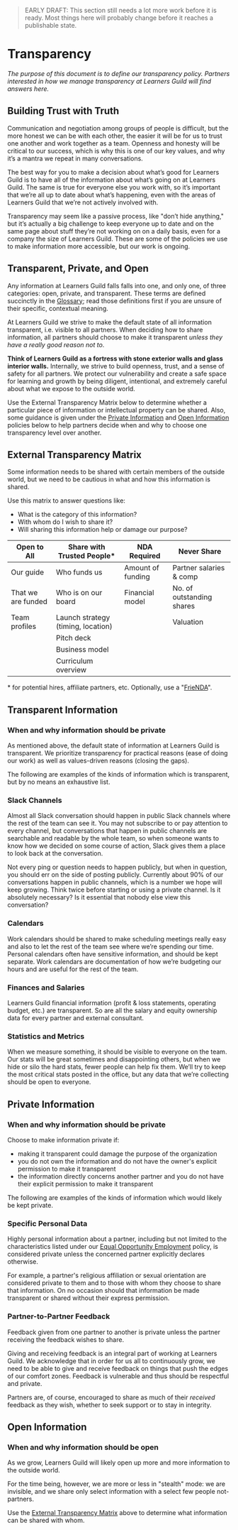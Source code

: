 > EARLY DRAFT: This section still needs a lot more work before it is ready. Most things here will probably change before it reaches a publishable state.

# Transparency

_The purpose of this document is to define our transparency policy. Partners interested in how we manage transparency at Learners Guild will find answers here._

## Building Trust with Truth

Communication and negotiation among groups of people is difficult, but the more honest we can be with each other, the easier it will be for us to trust one another and work together as a team. Openness and honesty will be critical to our success, which is why this is one of our key values, and why it’s a mantra we repeat in many conversations.

The best way for you to make a decision about what’s good for Learners Guild is to have all of the information about what’s going on at Learners Guild. The same is true for everyone else you work with, so it’s important that we’re all up to date about what’s happening, even with the areas of Learners Guild that we’re not actively involved with.

Transparency may seem like a passive process, like "don’t hide anything," but it’s actually a big challenge to keep everyone up to date and on the same page about stuff they’re not working on on a daily basis, even for a company the size of Learners Guild. These are some of the policies we use to make information more accessible, but our work is ongoing.

## Transparent, Private, and Open

Any information at Learners Guild falls falls into one, and only one, of three categories: open, private, and transparent. These terms are defined succinctly in the [Glossary][glossary]; read those definitions first if you are unsure of their specific, contextual meaning.

At Learners Guild we strive to make the default state of all information transparent, i.e. visible to all partners. When deciding how to share information, all partners should choose to make it transparent _unless they have a really good reason not to_.

**Think of Learners Guild as a fortress with stone exterior walls and glass interior walls.** Internally, we strive to build openness, trust, and a sense of safety for all partners. We protect our vulnerability and create a safe space for learning and growth by being diligent, intentional, and extremely careful about what we expose to the outside world.

Use the External Transparency Matrix below to determine whether a particular piece of information or intellectual property can be shared. Also, some guidance is given under the [Private Information](#private-information) and [Open Information](#open-information) policies below to help partners decide when and why to choose one transparency level over another.

## External Transparency Matrix

Some information needs to be shared with certain members of the outside world, but we need to be cautious in what and how this information is shared.

Use this matrix to answer questions like:

- What is the category of this information?
- With whom do I wish to share it?
- Will sharing this information help or damage our purpose?

| Open to All        | Share with Trusted People\*          | NDA Required      | Never Share               |
|--------------------|--------------------------------------|-------------------|---------------------------|
| Our guide          | Who funds us                         | Amount of funding | Partner salaries & comp   |
| That we are funded | Who is on our board                  | Financial model   | No. of outstanding shares |
| Team profiles      | Launch strategy (timing, location)   |                   | Valuation                 |
|                    | Pitch deck                           |                   |                           |
|                    | Business model                       |                   |                           |
|                    | Curriculum overview                  |                   |                           |

\* for potential hires, affiliate partners, etc. Optionally, use a "[FrieNDA](http://randsinrepose.com/archives/friendda/)".

## Transparent Information

### When and why information should be private

As mentioned above, the default state of information at Learners Guild is transparent. We prioritize transparency for practical reasons (ease of doing our work) as well as values-driven reasons (closing the gaps).

The following are examples of the kinds of information which is transparent, but by no means an exhaustive list.

### Slack Channels

Almost all Slack conversation should happen in public Slack channels where the rest of the team can see it. You may not subscribe to or pay attention to every channel, but conversations that happen in public channels are searchable and readable by the whole team, so when someone wants to know how we decided on some course of action, Slack gives them a place to look back at the conversation.

Not every ping or question needs to happen publicly, but when in question, you should err on the side of posting publicly. Currently about 90% of our conversations happen in public channels, which is a number we hope will keep growing. Think twice before starting or using a private channel. Is it absolutely necessary? Is it essential that nobody else view this conversation?

### Calendars

Work calendars should be shared to make scheduling meetings really easy and also to let the rest of the team see where we’re spending our time. Personal calendars often have sensitive information, and should be kept separate. Work calendars are documentation of how we’re budgeting our hours and are useful for the rest of the team.

### Finances and Salaries

Learners Guild financial information (profit & loss statements, operating budget, etc.) are transparent. So are all the salary and equity ownership data for every partner and external consultant.

### Statistics and Metrics

When we measure something, it should be visible to everyone on the team. Our stats will be great sometimes and disappointing others, but when we hide or silo the hard stats, fewer people can help fix them. We’ll try to keep the most critical stats posted in the office, but any data that we’re collecting should be open to everyone.

## Private Information

### When and why information should be private

Choose to make information private if:

- making it transparent could damage the purpose of the organization
- you do not own the information and do not have the owner's explicit permission to make it transparent
- the information directly concerns another partner and you do not have their explicit permission to make it transparent

The following are examples of the kinds of information which would likely be kept private.

### Specific Personal Data

Highly personal information about a partner, including but not limited to the characteristics listed under our [Equal Opportunity Employment][equal-opportunity-employment] policy, is considered private unless the concerned partner explicitly declares otherwise.

For example, a partner's religious affiliation or sexual orientation are considered private to them and to those with whom they choose to share that information. On no occasion should that information be made transparent or shared without their express permission.

### Partner-to-Partner Feedback

Feedback given from one partner to another is private unless the partner receiving the feedback wishes to share.

Giving and receiving feedback is an integral part of working at Learners Guild. We acknowledge that in order for us all to continuously grow, we need to be able to give and receive feedback on things that push the edges of our comfort zones. Feedback is vulnerable and thus should be respectful and private.

Partners are, of course, encouraged to share as much of their _received_ feedback as they wish, whether to seek support or to stay in integrity.

## Open Information

### When and why information should be open

As we grow, Learners Guild will likely open up more and more information to the outside world.

For the time being, however, we are more or less in "stealth" mode: we are invisible, and we share only select information with a select few people not-partners.

Use the [External Transparency Matrix](#External-Transparency-Matrix) above to determine what information can be shared with whom.

[glossary]: ../GLOSSARY.html
[equal-opportunity-employment]: ../Employment-Policies/Equal-Opportunity-Employment.md
